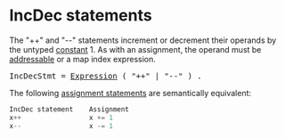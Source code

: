 # IncDec statements

The "++" and "--" statements increment or decrement their operands by the untyped [constant](/Constants/) 1. As with an assignment, the operand must be [addressable](/Expressions/address_operators.html) or a map index expression.

<pre>
<a id="IncDecStmt">IncDecStmt</a> = <a href="/Expressions/operators.html#Expression">Expression</a> ( "++" | "--" ) .
</pre>

The following [assignment statements](/Statements/assignments.html) are semantically equivalent:

```go
IncDec statement    Assignment
x++                 x += 1
x--                 x -= 1
```
